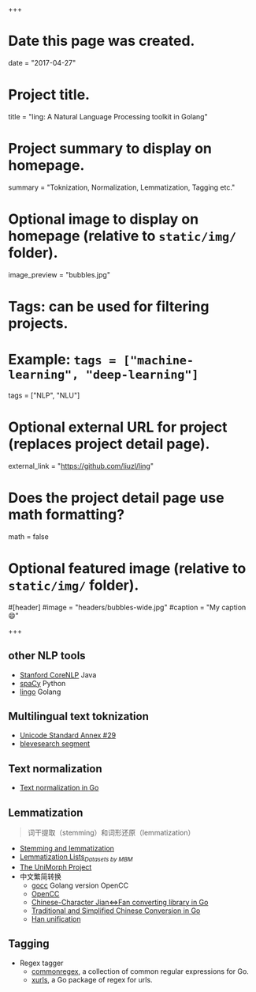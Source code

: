 +++
# Date this page was created.
date = "2017-04-27"

# Project title.
title = "ling: A Natural Language Processing toolkit in Golang"

# Project summary to display on homepage.
summary = "Toknization, Normalization, Lemmatization, Tagging etc."

# Optional image to display on homepage (relative to `static/img/` folder).
image_preview = "bubbles.jpg"

# Tags: can be used for filtering projects.
# Example: `tags = ["machine-learning", "deep-learning"]`
tags = ["NLP", "NLU"]

# Optional external URL for project (replaces project detail page).
external_link = "https://github.com/liuzl/ling"

# Does the project detail page use math formatting?
math = false

# Optional featured image (relative to `static/img/` folder).
#[header]
#image = "headers/bubbles-wide.jpg"
#caption = "My caption :smile:"

+++

## other NLP tools

* [Stanford CoreNLP](https://stanfordnlp.github.io/CoreNLP/index.html) Java
* [spaCy](https://spacy.io/) Python
* [lingo](https://github.com/chewxy/lingo) Golang

## Multilingual text toknization

* [Unicode Standard Annex #29](http://www.unicode.org/reports/tr29/)
* [blevesearch segment](https://github.com/liuzl/segment)

## Text normalization

* [Text normalization in Go](https://blog.golang.org/normalization)

## Lemmatization

> 词干提取（stemming）和词形还原（lemmatization）

* [Stemming and lemmatization](https://nlp.stanford.edu/IR-book/html/htmledition/stemming-and-lemmatization-1.html)
* [Lemmatization Lists](http://www.lexiconista.com/datasets/lemmatization/)*<sub>Datasets by MBM </sub>*
* [The UniMorph Project](https://unimorph.github.io/)
* 中文繁简转换
  * [gocc](https://github.com/liuzl/gocc) Golang version OpenCC
  * [OpenCC](https://github.com/BYVoid/OpenCC)
  * [Chinese-Character Jian<=>Fan converting library in Go](https://github.com/go-cc/cc-jianfan)
  * [Traditional and Simplified Chinese Conversion in Go](https://github.com/siongui/gojianfan)
  * [Han unification](https://en.wikipedia.org/wiki/Han_unification)

## Tagging

* Regex tagger
  * [commonregex](https://github.com/mingrammer/commonregex), a collection of common regular expressions for Go.
  * [xurls](https://github.com/mvdan/xurls), a Go package of regex for urls.
